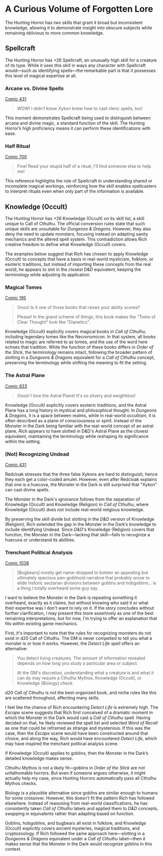 # A Curious Volume of Forgotten Lore

The Hunting Horror has two skills that grant it broad but inconsistent knowledge, allowing it to demonstrate insight into obscure subjects while remaining oblivious to more common knowledge.

## Spellcraft

The Hunting Horror has +26 Spellcraft, an unusually high skill for a creature of its type. While it uses this skill in ways any character with Spellcraft would—such as identifying spells—the remarkable part is that it possesses this level of magical expertise at all.

### Arcane vs. Divine Spells

[Comic 431](https://www.giantitp.com/comics/oots0431.html)

> WOW! I didn't know Xykon knew how to cast cleric spells, too!

This moment demonstrates Spellcraft being used to distinguish between arcane and divine magic, a standard function of the skill. The Hunting Horror’s high proficiency means it can perform these identifications with ease.

### Half Ritual

[Comic 700](https://www.giantitp.com/comics/oots0700.html)

> Fine! Read your stupid half of a ritual, I'll find someone else to help me!

This reference highlights the role of Spellcraft in understanding shared or incomplete magical workings, reinforcing how the skill enables spellcasters to interpret rituals even when only part of the information is available.

## Knowledge (Occult)

The Hunting Horror has +26 Knowledge (Occult) on its skill list, a skill unique to Call of Cthulhu. The official conversion rules state that such unique skills are unsuitable for *Dungeons & Dragons*. However, they also deny the need to update monsters, focusing instead on adapting sanity mechanics and the altered spell system. This contradiction allows Rich creative freedom to define what Knowledge (Occult) covers.

The examples below suggest that Rich has chosen to apply Knowledge (Occult) to concepts that have a basis in real-world mysticism, folklore, or esoteric traditions, but instead of importing these concepts from the real world, he appears to slot in the closest D&D equivalent, keeping the terminology while adjusting its application.

### Magical Tomes

[Comic 195](https://www.giantitp.com/comics/oots0195.html)

> Oooo! Is it one of those books that raises your ability scores?
>
> Please! In the grand scheme of things, this book makes the "Tome of Clear Thought" look like "Dianetics".

Knowledge (Occult) explicitly covers magical books in *Call of Cthulhu*, including legendary tomes like the Necronomicon. In that system, all books related to magic are referred to as tomes, and the use of the word here echoes that tradition. While the function of these books differs in *Order of the Stick*, the terminology remains intact, following the broader pattern of slotting in a *Dungeons & Dragons* equivalent for a *Call of Cthulhu* concept, preserving the terminology while shifting the meaning to fit the setting.

### The Astral Plane

[Comic 833](https://www.giantitp.com/comics/oots0833.html)

> Oooo! I love the Astral Plane! It's so silvery and weightless!

Knowledge (Occult) explicitly covers esoteric traditions, and the Astral Plane has a long history in mystical and philosophical thought. In *Dungeons & Dragons*, it is a space between realms, while in real-world occultism, it is often described as a plane of consciousness or spirit. Instead of the Monster in the Dark being familiar with the real-world concept of an astral plane, Rich appears to have slotted in D&D's Astral Plane as the closest equivalent, maintaining the terminology while reshaping its significance within the setting.

### (Not) Recognizing Undead

[Comic 431](https://www.giantitp.com/comics/oots0431.html)

Redcloak stresses that the three false Xykons are hard to distinguish, hence they each get a color-coded amulet. However, even after Redcloak explains that one is a huecuva, the Monster in the Dark is still surprised that "Xykon" can cast divine spells.

The Monster in the Dark's ignorance follows from the separation of Knowledge (Occult) and Knowledge (Religion) in *Call of Cthulhu*, where Knowledge (Occult) does not include real-world religious knowledge.

By preserving the skill divide but slotting in the *D&D* version of Knowledge (Religion), Rich extended the gap in the Monster in the Dark’s knowledge to include identifying Undead. Since *D&D*'s Knowledge (Religion) covers that function, the Monster in the Dark—lacking that skill—fails to recognize a huecuva or understand its abilities.

### Trenchant Political Analysis

[Comic 1038](https://www.giantitp.com/comics/oots1038.html)

> [Bugbears] mostly get name-dropped to bolster an appealing but ultimately specious pan-goblinoid narrative that probably arose to elide historic sectarian divisions between goblins and hobgoblins... is a thing I totally overheard some guy say.

I want to believe the Monster in the Dark is repeating something it overheard, exactly as it claims, but without knowing who said it or what their expertise was I don't want to rely on it. If the story concludes without further clarification, I may present this more assertively as one of the best remaining interpretations, but for now, I'm trying to offer an explanation that fits within existing game mechanics.

First, it's important to note that the rules for recognizing monsters do not exist in d20 Call of Cthulhu. The DM is never compelled to tell you what a monster is or how it works. However, the *Detect Life* spell offers an alternative:

> You detect living creatures. The amount of information revealed depends on how long you study a particular area or subject.
>
> At the GM's discretion, understanding what a creature is and what it can do may require a Cthulhu Mythos, Knowledge (Occult), or Knowledge (Biology) check.

*d20 Call of Cthulhu* is not the best-organized book, and niche rules like this are scattered throughout, affecting many skills.

I feel like the chance of Rich encountering *Detect Life* is extremely high. The *Escape* scene suggests that Rich first conceived of a dramatic moment in which the Monster in the Dark would cast a *Call of Cthulhu* spell. Having decided on that, he likely reviewed the spell list and selected *Word of Recall* as one that could be reframed as strange and mysterious. If this was the case, then the *Escape* scene would have been constructed around that choice, and along the way, Rich would have encountered *Detect Life*, which may have inspired the trenchant political analysis scene. 

If Knowledge (Occult) applies to goblins, then the Monster in the Dark’s detailed knowledge makes sense.

Cthulhu Mythos is not a likely fit—goblins in *Order of the Stick* are not unfathomable horrors. But even if someone argues otherwise, it might actually help my case, since Hunting Horrors automatically pass all Cthulhu Mythos checks.

Biology is a plausible alternative since goblins are similar enough to humans for some crossover. However, this doesn’t fit the pattern Rich has followed elsewhere. Instead of reasoning from real-world classifications, he has consistently taken *Call of Cthulhu* labels and applied them to *D&D* concepts, swapping in equivalents rather than adapting based on function.

Goblins, hobgoblins, and bugbears all exist in folklore, and Knowledge (Occult) explicitly covers ancient mysteries, magical traditions, and cryptozoology. If Rich followed the same approach here—slotting in a *Dungeons & Dragons* equivalent under a *Call of Cthulhu* label—then it makes sense that the Monster in the Dark would recognize goblins in this context.

